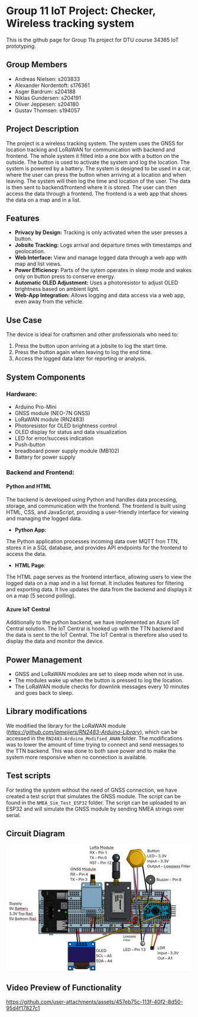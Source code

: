 # Group 11 IoT Project: Checker, Wireless tracking system
This is the github page for Group 11s project for DTU course 34365 IoT prototyping.
## Group Members
- Andreas Nielsen: s203833
- Alexander Nordentoft: s176361
- Asger Bardrum: s204188
- Niklas Gundersen: s204191
- Oliver Jeppesen: s204180
- Gustav Thomsen: s194057

## Project Description 

The project is a wireless tracking system. The system uses the GNSS for location tracking and LoRaWAN for communication with backend and frontend. The whole system it fitted into a one box with a button on the outside. The button is used to activate the system and log the location. The system is powered by a battery. The system is designed to be used in a car, where the user can press the button when arriving at a location and when leaving. The system will then log the time and location of the user. The data is then sent to backend/frontend where it is stored. The user can then access the data through a frontend. The frontend is a web app that shows the data on a map and in a list. 

## Features  
- **Privacy by Design:** Tracking is only activated when the user presses a button.  
- **Jobsite Tracking:** Logs arrival and departure times with timestamps and geolocation.  
- **Web Interface:** View and manage logged data through a web app with map and list views.  
- **Power Efficiency:** Parts of the sytem operates in sleep mode and wakes only on button press to conserve energy.  
- **Automatic OLED Adjustment:** Uses a photoresistor to adjust OLED brightness based on ambient light.  
- **Web-App Integration:** Allows logging and data access via a web app, even away from the vehicle.  

## Use Case  
The device is ideal for craftsmen and other professionals who need to:  
1. Press the button upon arriving at a jobsite to log the start time.  
2. Press the button again when leaving to log the end time.  
3. Access the logged data later for reporting or analysis.  

## System Components  
### Hardware:  
   - Arduino Pro-Mini
   - GNSS module (NEO-7N GNSS)
   - LoRaWAN module (RN2483)  
   - Photoresistor for OLED brightness control
   - OLED display for status and data visualization
   - LED for error/success indication
   - Push-button
   - breadboard power supply module (MB102)
   - Battery for power supply  

### **Backend and Frontend**:  

#### **Python and HTML**
The backend is developed using Python and handles data processing, storage, and communication with the frontend. The frontend is built using HTML, CSS, and JavaScript, providing a user-friendly interface for viewing and managing the logged data.

- **Python App**: 

The Python application processes incoming data over MQTT fron TTN, stores it in a SQL database, and provides API endpoints for the frontend to access the data.

- **HTML Page**: 

The HTML page serves as the frontend interface, allowing users to view the logged data on a map and in a list format. It includes features for filtering and exporting data.
It live updates the data from the backend and displays it on a map (5 second polling).

#### **Azure IoT Central**

Additionally to the python backend, we have implemented an Azure IoT Central solution. The IoT Central is hooked up with the TTN backend and the data is sent to the IoT Central. The IoT Central is therefore also used to display the data and monitor the device.

## Power Management  
- GNSS and LoRaWAN modules are set to sleep mode when not in use.
- The modules wake up when the button is pressed to log the location.
- The LoRaWAN module checks for downlink messages every 10 minutes and goes back to sleep.

## Library modifications
We modified the library for the LoRaWAN module (*https://github.com/jpmeijers/RN2483-Arduino-Library*), which can be accessed in the `RN2483-Arduino_Modified_ANAN` folder. The modifications was to lower the amount of time trying to connect and send messages to the TTN backend. This was done to both save power and to make the system more responsive when no connection is available. 

## Test scripts
For testing the system without the need of GNSS connection, we have created a test script that simulates the GNSS module. The script can be found in the `NMEA_Sim_Test_ESP32` folder. The script can be uploaded to an ESP32 and will simulate the GNSS module by sending NMEA strings over serial.

## Circuit Diagram
![Circuit Diagram](circuit_diagram.png)


## Video Preview of Functionality
https://github.com/user-attachments/assets/457eb75c-113f-40f2-8d50-95d4f17827c1


